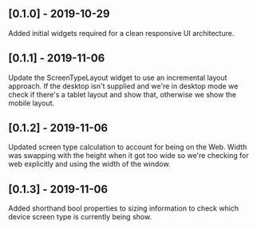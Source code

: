## [0.1.0] - 2019-10-29

Added initial widgets required for a clean responsive UI architecture.

## [0.1.1] - 2019-11-06

Update the ScreenTypeLayout widget to use an incremental layout approach. If the desktop isn't supplied and we're in desktop mode we check if there's a tablet layout and show that, otherwise we show the mobile layout.

## [0.1.2] - 2019-11-06

Updated screen type calculation to account for being on the Web. Width was swapping with the height when it got too wide so we're checking for web explicitly and using the width of the window.

## [0.1.3] - 2019-11-06

Added shorthand bool properties to sizing information to check which device screen type is currently being show.
